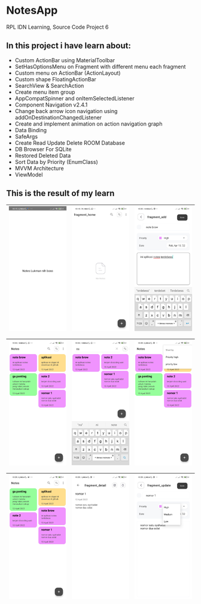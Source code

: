 # NotesApp
RPL IDN Learning, Source Code Project 6

## In this project i have learn about:
- Custom ActionBar using MaterialToolbar
- SetHasOptionsMenu on Fragment with different menu each fragment
- Custom menu on ActionBar (ActionLayout)
- Custom shape FloatingActionBar
- SearchView & SearchAction
- Create menu item group
- AppCompatSpinner and onItemSelectedListener
- Component Navigation v2.4.1
- Change back arrow icon navigation using addOnDestinationChangedListener
- Create and implement animation on action navigation graph
- Data Binding
- SafeArgs
- Create Read Update Delete ROOM Database
- DB Browser For SQLite
- Restored Deleted Data
- Sort Data by Priority (EnumClass)
- MVVM Architecture
- ViewModel

## This is the result of my learn
| <img src="/images/ss1.jpg"/> | <img src="/images/ss2.jpg"/> | <img src="/images/ss3.jpg"/> |
| :--: | :--: | :--: |

| <img src="/images/ss4.jpg"/> | <img src="/images/ss5.jpg"/> | <img src="/images/ss6.jpg"/> |
| :--: | :--: | :--: |

| <img src="/images/ss7.jpg"/> | <img src="/images/ss8.jpg"/> | <img src="/images/ss9.jpg"/> |
| :--: | :--: | :--: |

